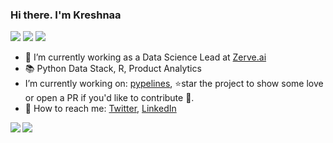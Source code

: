 <!-- Please don't remove this: Grab your social icons from https://github.com/carlsednaoui/gitsocial -->

### Hi there. I'm Kreshnaa
![](https://img.shields.io/badge/release-v2.0--alpha-red)
![](https://img.shields.io/badge/soccerhead-yes-green)
![](https://img.shields.io/badge/pythonista-blue)

- 🔭 I’m currently working as a Data Science Lead at [Zerve.ai](https://www.zerve.ai/)
- 📚 Python Data Stack, R, Product Analytics
- I’m currently working on</b>: <a href="https://github.com/Zerve-AI/pypelines">pypelines</a>, ⭐star the project to show some love or open a PR if you'd like to contribute 🤩.</li>
- 💬 How to reach me: [Twitter](https://twitter.com/_kreshnaa), [LinkedIn](https://www.linkedin.com/in/kreshnaa/)


<a href="https://github.com/cedrickring">
  <img align="left" src="https://github-readme-stats.vercel.app/api?username=kreshnaa-raam&bg_color=30,e96443,904e95&text_color=fff&icon_color=fff&title_color=fff&line_height=26&hide_border=true&show_icons=true" />
</a>
<a href="https://github.com/cedrickring">
  <img align="left" src="https://github-readme-stats.vercel.app/api/top-langs/?username=kreshnaa-raam&layout=compact&bg_color=30,e96443,904e95&text_color=fff&icon_color=fff&title_color=fff&hide_border=true&langs_count=4" />
</a>

    



